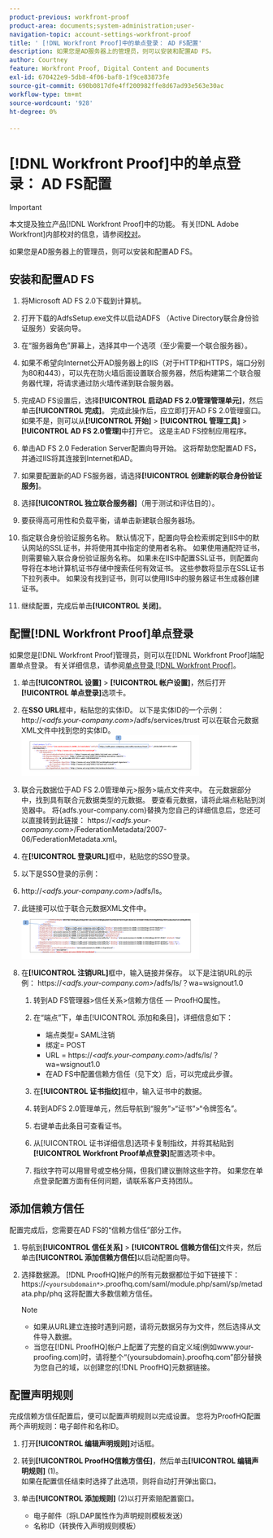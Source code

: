 ```yaml
---
product-previous: workfront-proof
product-area: documents;system-administration;user-
navigation-topic: account-settings-workfront-proof
title: ' [!DNL Workfront Proof]中的单点登录： AD FS配置'
description: 如果您是AD服务器上的管理员，则可以安装和配置AD FS。
author: Courtney
feature: Workfront Proof, Digital Content and Documents
exl-id: 670422e9-5db8-4f06-baf8-1f9ce83873fe
source-git-commit: 690b0817dfe4ff200982ffe8d67ad93e563e30ac
workflow-type: tm+mt
source-wordcount: '928'
ht-degree: 0%

---
```


# [!DNL Workfront Proof]中的单点登录： AD FS配置

>[!IMPORTANT]
>
>本文提及独立产品[!DNL Workfront Proof]中的功能。 有关[!DNL Adobe Workfront]内部校对的信息，请参阅[校对](../../../review-and-approve-work/proofing/proofing.md)。

如果您是AD服务器上的管理员，则可以安装和配置AD FS。

## 安装和配置AD FS

1. 将Microsoft AD FS 2.0下载到计算机。
1. 打开下载的AdfsSetup.exe文件以启动ADFS （Active Directory联合身份验证服务）安装向导。
1. 在“服务器角色”屏幕上，选择其中一个选项（至少需要一个联合服务器）。
1. 如果不希望向Internet公开AD服务器上的IIS（对于HTTP和HTTPS，端口分别为80和443），可以先在防火墙后面设置联合服务器，然后构建第二个联合服务器代理，将请求通过防火墙传递到联合服务器。
1. 完成AD FS设置后，选择&#x200B;**[!UICONTROL 启动AD FS 2.0管理管理单元]**，然后单击&#x200B;**[!UICONTROL 完成]**。 完成此操作后，应立即打开AD FS 2.0管理窗口。 如果不是，则可以从&#x200B;**[!UICONTROL 开始]** > **[!UICONTROL 管理工具]** > **[!UICONTROL AD FS 2.0管理]**&#x200B;中打开它。 这是主AD FS控制应用程序。

1. 单击AD FS 2.0 Federation Server配置向导开始。
这将帮助您配置AD FS，并通过IIS将其连接到Internet和AD。
1. 如果要配置新的AD FS服务器，请选择&#x200B;**[!UICONTROL 创建新的联合身份验证服务]**。
1. 选择&#x200B;**[!UICONTROL 独立联合服务器]**（用于测试和评估目的）。

1. 要获得高可用性和负载平衡，请单击新建联合服务器场。
1. 指定联合身份验证服务名称。
默认情况下，配置向导会检索绑定到IIS中的默认网站的SSL证书，并将使用其中指定的使用者名称。 如果使用通配符证书，则需要输入联合身份验证服务名称。
如果未在IIS中配置SSL证书，则配置向导将在本地计算机证书存储中搜索任何有效证书。 这些参数将显示在SSL证书下拉列表中。 如果没有找到证书，则可以使用IIS中的服务器证书生成器创建证书。

1. 继续配置，完成后单击&#x200B;**[!UICONTROL 关闭]**。

## 配置[!DNL Workfront Proof]单点登录

如果您是[!DNL Workfront Proof]管理员，则可以在[!DNL Workfront Proof]端配置单点登录。 有关详细信息，请参阅[单点登录 [!DNL Workfront Proof]](../../../workfront-proof/wp-acct-admin/managing-security/single-sign-on-overview.md)。

1. 单击&#x200B;**[!UICONTROL 设置]** > **[!UICONTROL 帐户设置]**，然后打开&#x200B;**[!UICONTROL 单点登录]**&#x200B;选项卡。

1. 在&#x200B;**SSO URL**&#x200B;框中，粘贴您的实体ID。
以下是实体ID的一个示例：
http://*&lt;adfs.your-company.com>*/adfs/services/trust
可以在联合元数据XML文件中找到您的实体ID。
   ![ProofHQ_configuration_02.png](assets/proofhq-configuration-02-350x80.png)

1. 联合元数据位于AD FS 2.0管理单元>服务>端点文件夹中。 在元数据部分中，找到具有联合元数据类型的元数据。 要查看元数据，请将此端点粘贴到浏览器中。 将{adfs.your-company.com}替换为您自己的详细信息后，您还可以直接转到此链接： https://*&lt;adfs.your-company.com>*/FederationMetadata/2007-06/FederationMetadata.xml。
1. 在&#x200B;**[!UICONTROL 登录URL]**&#x200B;框中，粘贴您的SSO登录。
1. 以下是SSO登录的示例：
1. http://*&lt;adfs.your-company.com>*/adfs/ls。
1. 此链接可以位于联合元数据XML文件中。
   ![ProofHQ_configuration_03.png](assets/proofhq-configuration-03-350x90.png)

1. 在&#x200B;**[!UICONTROL 注销URL]**&#x200B;框中，输入链接并保存。
以下是注销URL的示例：
https://*&lt;adfs.your-company.com>*/adfs/ls/？wa=wsignout1.0

   1. 转到AD FS管理器>信任关系>信赖方信任 — ProofHQ属性。
   1. 在“端点”下，单击[!UICONTROL 添加和条目]，详细信息如下：

      * 端点类型= SAML注销
      * 绑定= POST
      * URL = https://*&lt;adfs.your-company.com*>/adfs/ls/？wa=wsignout1.0
      * 在AD FS中配置信赖方信任（见下文）后，可以完成此步骤。
   1. 在&#x200B;**[!UICONTROL 证书指纹]**&#x200B;框中，输入证书中的数据。
   1. 转到ADFS 2.0管理单元，然后导航到“服务”>“证书”>“令牌签名”。
   1. 右键单击此条目可查看证书。
   1. 从[!UICONTROL 证书详细信息]选项卡复制指纹，并将其粘贴到&#x200B;**[!UICONTROL Workfront Proof单点登录]**&#x200B;配置选项卡中。

   1. 指纹字符可以用冒号或空格分隔，但我们建议删除这些字符。 如果您在单点登录配置方面有任何问题，请联系客户支持团队。


## 添加信赖方信任

配置完成后，您需要在AD FS的“信赖方信任”部分工作。

1. 导航到&#x200B;**[!UICONTROL 信任关系]** > **[!UICONTROL 信赖方信任]**&#x200B;文件夹，然后单击&#x200B;**[!UICONTROL 添加信赖方信任]**&#x200B;以启动配置向导。

1. 选择数据源。
[!DNL ProofHQ]帐户的所有元数据都位于如下链接下：
https://`<yoursubdomain*>`.proofhq.com/saml/module.php/saml/sp/metadata.php/phq
这将配置大多数信赖方信任。

   >[!NOTE]
   >
   >* 如果从URL建立连接时遇到问题，请将元数据另存为文件，然后选择从文件导入数据。
   >* 当您在[!DNL ProofHQ]帐户上配置了完整的自定义域(例如www.your-proofing.com)时，请将整个“{yoursubdomain}.proofhq.com”部分替换为您自己的域，以创建您的[!DNL ProofHQ]元数据链接。


## 配置声明规则

完成信赖方信任配置后，便可以配置声明规则以完成设置。 您将为ProofHQ配置两个声明规则：电子邮件和名称ID。

1. 打开&#x200B;**[!UICONTROL 编辑声明规则]**&#x200B;对话框。
1. 转到&#x200B;**[!UICONTROL ProofHQ信赖方信任]**，然后单击&#x200B;**[!UICONTROL 编辑声明规则]** (1)。\
   如果在配置信任结束时选择了此选项，则将自动打开弹出窗口。

1. 单击&#x200B;**[!UICONTROL 添加规则]** (2)以打开索赔配置窗口。

   * 电子邮件（将LDAP属性作为声明规则模板发送）
   * 名称ID（转换传入声明规则模板）
